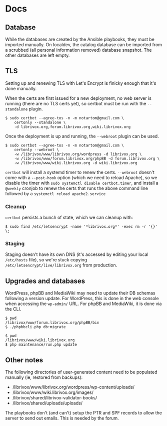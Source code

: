 # Docs

## Database

While the databases are created by the Ansible playbooks, they must be imported
manually. On localdev, the catalog database can be
imported from a scrubbed (all personal information removed) database snapshot.
The other databases are left empty.

## TLS

Setting up and renewing TLS with Let's Encrypt is finicky enough that it's done
manually.

When the certs are first issued for a new deployment, no web server is running
(there are no TLS certs yet), so certbot must be run with the
`--standalone` plugin.

```
$ sudo certbot --agree-tos -n -m notartom@gmail.com \
    certonly --standalone \
    -d librivox.org,forum.librivox.org,wiki.librivox.org
```

Once the deployment is up and running, the `--webroot` plugin can be used.

```
$ sudo certbot --agree-tos -n -m notartom@gmail.com \
    certonly --webroot \
    -w /librivox/www/librivox.org/wordpress -d librivox.org \
    -w /librivox/www/forum.librivox.org/phpBB -d forum.librivox.org \
    -w /librivox/www/wiki.librivox.org -d wiki.librivox.org
```

`certbot` will install a systemd timer to renew the certs. `--webroot`
doesn't come with a `--post-hook` option (which we need to reload Apache), so
we disable the timer with `sudo systemctl disable certbot.timer`, and install a
`@weekly` cronjob to renew the certs that runs the above command line
followed by a `systemctl reload apache2.service`

### Cleanup

`certbot` persists a bunch of state, which we can cleanup with:

```
$ sudo find /etc/letsencrypt -name '*librivox.org*' -exec rm -r '{}' \;
```

### Staging

Staging doesn't have its own DNS (it's accessed by editing your local
`/etc/hosts` file), so we're stuck copying `/etc/letsencrypt/live/librivox.org`
from production.

## Upgrades and databases

WordPress, phpBB and MediaWiki may need to update their DB schemas following a
version update. For WordPress, this is done in the web console when accessing
the `wp-admin/` URL. For phpBB and MediaWiki, it is done via the CLI.

```
$ pwd
/librivox/www/forum.librivox.org/phpBB/bin
$ ./phpbbcli.php db:migrate
```

```
$ pwd
/librivox/www/wiki.librivox.org
$ php maintenance/run.php update
```

## Other notes

The following directories of user-generated content need to be populated
manually (ie, restored from backups):

* /librivox/www/librivox.org/wordpress/wp-content/uploads/
* /librivox/www/wiki.librivox.org/images/
* /librivox/shared/librivox-validator-books/
* /librivox/shared/uploads/uploads/

The playbooks don't (and can't) setup the PTR and SPF records to allow the
server to send out emails. This is needed by the forum.

